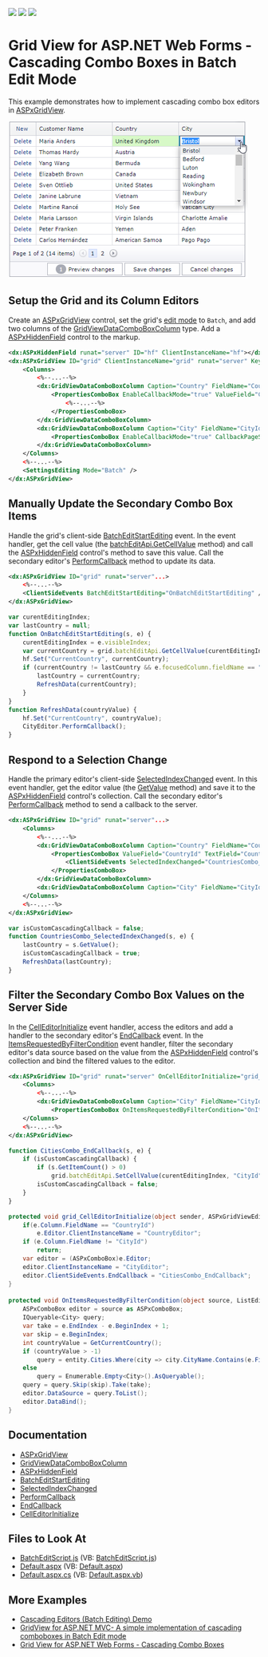 <!-- default badges list -->
![](https://img.shields.io/endpoint?url=https://codecentral.devexpress.com/api/v1/VersionRange/128534653/16.1.5%2B)
[![](https://img.shields.io/badge/Open_in_DevExpress_Support_Center-FF7200?style=flat-square&logo=DevExpress&logoColor=white)](https://supportcenter.devexpress.com/ticket/details/T124512)
[![](https://img.shields.io/badge/📖_How_to_use_DevExpress_Examples-e9f6fc?style=flat-square)](https://docs.devexpress.com/GeneralInformation/403183)
<!-- default badges end -->
# Grid View for ASP.NET Web Forms - Cascading Combo Boxes in Batch Edit Mode

This example demonstrates how to implement cascading combo box editors in [ASPxGridView](https://docs.devexpress.com/AspNet/DevExpress.Web.ASPxGridView).

![CascadingCBBatchEditMode](images/CascadingCBBatchEditMode.png)

## Setup the Grid and its Column Editors

Create an [ASPxGridView](https://docs.devexpress.com/AspNet/DevExpress.Web.ASPxGridView) control, set the grid's [edit mode](https://docs.devexpress.com/AspNet/DevExpress.Web.ASPxGridViewEditingSettings.Mode) to `Batch`, and add two columns of the [GridViewDataComboBoxColumn](https://docs.devexpress.com/AspNet/DevExpress.Web.GridViewDataComboBoxColumn) type. Add a [ASPxHiddenField](https://docs.devexpress.com/AspNet/DevExpress.Web.ASPxHiddenField) control to the markup.

```xml
<dx:ASPxHiddenField runat="server" ID="hf" ClientInstanceName="hf"></dx:ASPxHiddenField>
<dx:ASPxGridView ID="grid" ClientInstanceName="grid" runat="server" KeyFieldName="CustomerId">
    <Columns>
        <%--...--%>
        <dx:GridViewDataComboBoxColumn Caption="Country" FieldName="CountryId">
            <PropertiesComboBox EnableCallbackMode="true" ValueField="CountryId" TextField="CountryName" ValueType="System.Int32">
                <%--...--%>
            </PropertiesComboBox>
        </dx:GridViewDataComboBoxColumn>
        <dx:GridViewDataComboBoxColumn Caption="City" FieldName="CityId">
            <PropertiesComboBox EnableCallbackMode="true" CallbackPageSize="20" ValueType="System.Int32" TextField="CityName" ValueField="CityId" ... />
        </dx:GridViewDataComboBoxColumn>
    </Columns>
    <%--...--%>
    <SettingsEditing Mode="Batch" />
</dx:ASPxGridView>
```

## Manually Update the Secondary Combo Box Items

Handle the grid's client-side [BatchEditStartEditing](https://docs.devexpress.com/AspNet/js-ASPxClientGridView.BatchEditStartEditing) event. In the event handler, get the cell value (the [batchEditApi.GetCellValue](https://docs.devexpress.com/AspNet/js-ASPxClientGridViewBatchEditApi.GetCellValue(visibleIndex-columnFieldNameOrId)) method) and call the [ASPxHiddenField](https://docs.devexpress.com/AspNet/DevExpress.Web.ASPxHiddenField) control's method to save this value. Call the secondary editor's [PerformCallback](https://docs.devexpress.com/AspNet/js-ASPxClientComboBox.PerformCallback(parameter)) method to update its data.

```xml
<dx:ASPxGridView ID="grid" runat="server"...>
    <%--...--%>
    <ClientSideEvents BatchEditStartEditing="OnBatchEditStartEditing" />
</dx:ASPxGridView>
```

```js
var curentEditingIndex;
var lastCountry = null;
function OnBatchEditStartEditing(s, e) {
    curentEditingIndex = e.visibleIndex;
    var currentCountry = grid.batchEditApi.GetCellValue(curentEditingIndex, "CountryId");
    hf.Set("CurrentCountry", currentCountry);
    if (currentCountry != lastCountry && e.focusedColumn.fieldName == "CityId" && currentCountry != null) {
        lastCountry = currentCountry;
        RefreshData(currentCountry);
    }
}
function RefreshData(countryValue) {
    hf.Set("CurrentCountry", countryValue);
    CityEditor.PerformCallback();
}
```

## Respond to a Selection Change

Handle the primary editor's client-side [SelectedIndexChanged](https://docs.devexpress.com/AspNet/js-ASPxClientComboBox.SelectedIndexChanged) event. In this event handler, get the editor value (the [GetValue](https://docs.devexpress.com/AspNet/js-ASPxClientEditBase.GetValue) method) and save it to the [ASPxHiddenField](https://docs.devexpress.com/AspNet/DevExpress.Web.ASPxHiddenField) control's collection. Call the secondary editor's [PerformCallback](https://docs.devexpress.com/AspNet/js-ASPxClientComboBox.PerformCallback(parameter)) method to send a callback to the server.

```xml
<dx:ASPxGridView ID="grid" runat="server"...>
    <Columns>
        <%--...--%>
        <dx:GridViewDataComboBoxColumn Caption="Country" FieldName="CountryId">
            <PropertiesComboBox ValueField="CountryId" TextField="CountryName" ValueType="System.Int32">
                <ClientSideEvents SelectedIndexChanged="CountriesCombo_SelectedIndexChanged" />
            </PropertiesComboBox>
        </dx:GridViewDataComboBoxColumn>
        <dx:GridViewDataComboBoxColumn Caption="City" FieldName="CityId" />
    </Columns>
    <%--...--%>
</dx:ASPxGridView>
```

```js
var isCustomCascadingCallback = false;
function CountriesCombo_SelectedIndexChanged(s, e) {
    lastCountry = s.GetValue();
    isCustomCascadingCallback = true;
    RefreshData(lastCountry);
}
```

## Filter the Secondary Combo Box Values on the Server Side

In the [CellEditorInitialize](https://docs.devexpress.com/AspNet/DevExpress.Web.ASPxGridView.CellEditorInitialize) event handler, access the editors and add a handler to the secondary editor's [EndCallback](https://docs.devexpress.com/AspNet/js-ASPxClientComboBox.EndCallback) event. In the [ItemsRequestedByFilterCondition](https://docs.devexpress.com/AspNet/DevExpress.Web.ComboBoxProperties.ItemsRequestedByFilterCondition) event handler, filter the secondary editor's data source based on the value from the [ASPxHiddenField](https://docs.devexpress.com/AspNet/DevExpress.Web.ASPxHiddenField) control's collection and bind the filtered values to the editor.

```xml
<dx:ASPxGridView ID="grid" runat="server" OnCellEditorInitialize="grid_CellEditorInitialize" ...>
    <Columns>
        <%--...--%>
        <dx:GridViewDataComboBoxColumn Caption="City" FieldName="CityId">
            <PropertiesComboBox OnItemsRequestedByFilterCondition="OnItemsRequestedByFilterCondition" ValueType="System.Int32" TextField="CityName" ValueField="CityId">
    </Columns>
    <%--...--%>
</dx:ASPxGridView>
```
```js
function CitiesCombo_EndCallback(s, e) {
    if (isCustomCascadingCallback) {
        if (s.GetItemCount() > 0)
            grid.batchEditApi.SetCellValue(curentEditingIndex, "CityId", s.GetItem(0).value);
        isCustomCascadingCallback = false;
    }
}
```

```c#
protected void grid_CellEditorInitialize(object sender, ASPxGridViewEditorEventArgs e) {
    if(e.Column.FieldName == "CountryId")
        e.Editor.ClientInstanceName = "CountryEditor";
    if (e.Column.FieldName != "CityId")
        return;
    var editor = (ASPxComboBox)e.Editor;
    editor.ClientInstanceName = "CityEditor";
    editor.ClientSideEvents.EndCallback = "CitiesCombo_EndCallback";
}

protected void OnItemsRequestedByFilterCondition(object source, ListEditItemsRequestedByFilterConditionEventArgs e) {
    ASPxComboBox editor = source as ASPxComboBox;
    IQueryable<City> query;
    var take = e.EndIndex - e.BeginIndex + 1;
    var skip = e.BeginIndex;
    int countryValue = GetCurrentCountry();
    if (countryValue > -1)
        query = entity.Cities.Where(city => city.CityName.Contains(e.Filter) && city.Country.CountryId == countryValue).OrderBy(city => city.CityId);
    else
        query = Enumerable.Empty<City>().AsQueryable();
    query = query.Skip(skip).Take(take);
    editor.DataSource = query.ToList();
    editor.DataBind();
}
```

## Documentation

- [ASPxGridView](https://docs.devexpress.com/AspNet/DevExpress.Web.ASPxGridView)
- [GridViewDataComboBoxColumn](https://docs.devexpress.com/AspNet/DevExpress.Web.GridViewDataComboBoxColumn)
- [ASPxHiddenField](https://docs.devexpress.com/AspNet/DevExpress.Web.ASPxHiddenField)
- [BatchEditStartEditing](https://docs.devexpress.com/AspNet/js-ASPxClientGridView.BatchEditStartEditing)
- [SelectedIndexChanged](https://docs.devexpress.com/AspNet/js-ASPxClientComboBox.SelectedIndexChanged)
- [PerformCallback](https://docs.devexpress.com/AspNet/js-ASPxClientComboBox.PerformCallback(parameter)) 
- [EndCallback](https://docs.devexpress.com/AspNet/js-ASPxClientComboBox.EndCallback)
- [CellEditorInitialize](https://docs.devexpress.com/AspNet/DevExpress.Web.ASPxGridView.CellEditorInitialize)

## Files to Look At

* [BatchEditScript.js](./CS/T124512/BatchEditScript.js) (VB: [BatchEditScript.js](./VB/T124512/BatchEditScript.js))
* [Default.aspx](./CS/T124512/Default.aspx) (VB: [Default.aspx](./VB/T124512/Default.aspx))
* [Default.aspx.cs](./CS/T124512/Default.aspx.cs) (VB: [Default.aspx.vb](./VB/T124512/Default.aspx.vb))

## More Examples

- [Cascading Editors (Batch Editing) Demo](https://demos.devexpress.com/ASPxGridViewDemos/GridEditing/CascadingComboBoxesBatch.aspx)
- [GridView for ASP.NET MVC- A simple implementation of cascading comboboxes in Batch Edit mode](https://github.com/DevExpress-Examples/gridview-a-simple-implementation-of-cascading-comboboxes-in-batch-edit-mode-t155879)
- [Grid View for ASP.NET Web Forms - Cascading Combo Boxes](https://github.com/DevExpress-Examples/asp-net-web-forms-grid-cascaded-combo-box-columns/blob/15.1.3%2B/Readme.md)
